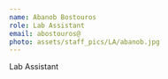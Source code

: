 ```yaml
---
name: Abanob Bostouros
role: Lab Assistant
email: abostouros@
photo: assets/staff_pics/LA/abanob.jpg
---
```


Lab Assistant